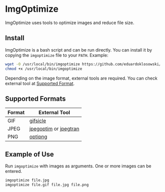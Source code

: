 # ImgOptimize

ImgOptimize uses tools to optimize images and reduce file size.

## Install

ImgOptimize is a bash script and can be run directly. You can install it by copying the `imgoptimize` file to your `PATH`. Example:

```sh
wget -O /usr/local/bin/imgoptimize https://github.com/eduardoklosowski/imgoptimize/raw/main/imgoptimize
chmod +x /usr/local/bin/imgoptimize
```

Depending on the image format, external tools are required. You can check
external tool at [Supported Format](#supported-formats).

## Supported Formats

| Format | External Tool |
| ------ | ------------- |
| GIF    | [gifsicle](https://www.lcdf.org/gifsicle/) |
| JPEG   | [jpegoptim](https://github.com/tjko/jpegoptim) or [jpegtran](https://libjpeg-turbo.org/) |
| PNG    | [optipng](http://optipng.sourceforge.net/)

## Example of Use

Run `imgoptimize` with images as arguments. One or more images can be entered.

```sh
imgoptimize file.jpg
imgoptimize file.gif file.jpg file.png
```
